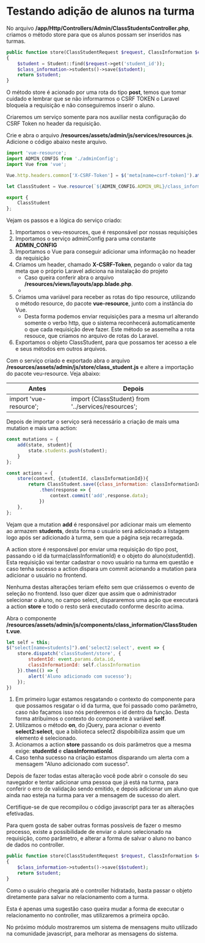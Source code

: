 # Testando adição de alunos na turma

No arquivo **/app/Http/Controllers/Admin/ClassStudentsController.php**, criamos o método store para que os alunos possam ser inseridos nas turmas.

```php
public function store(ClassStudentRequest $request, ClassInformation $class_information)
{
    $student = Student::find($request->get('student_id'));
    $class_information->students()->save($student);
    return $student;
}
```

O método store é acionado por uma rota do tipo **post**, temos que tomar cuidado e lembrar que se não informarmos o CSRF TOKEN o Laravel bloqueia a requisição e não conseguiremos inserir o aluno.

Criaremos um serviço somente para nos auxiliar nesta configuração do CSRF Token no header da requisição.

Crie e abra o arquivo **/resources/assets/admin/js/services/resources.js**. Adicione o código abaixo neste arquivo.

```js
import 'vue-resource';
import ADMIN_CONFIG from './adminConfig';
import Vue from 'vue';

Vue.http.headers.common['X-CSRF-Token'] = $('meta[name=csrf-token]').attr('content');

let ClassStudent = Vue.resource(`${ADMIN_CONFIG.ADMIN_URL}/class_informations/{class_information}/students/{student}`);

export {
    ClassStudent
};
```

Vejam os passos e a lógica do serviço criado:

1. Importamos o veu-resources, que é responsável por nossas requisições
2. Importamos o serviço adminConfig para uma constante **ADMIN_CONFIG**
3. Importamos o Vue para conseguir adicionar uma informação no header da requisição
4. Criamos um header, chamado **X-CSRF-Token**, pegando o valor da tag meta que o próprio Laravel adiciona na instalação do projeto
	* Caso queira conferir abra o arquivo **/resources/views/layouts/app.blade.php**.
	* <meta name="csrf-token" content="{{ csrf_token() }}">
5. Criamos uma variável para receber as rotas do tipo resource, utilizando o método resource, do pacote **vue-resource**, junto com a instância do Vue.
	* Desta forma podemos enviar requisições para a mesma url alterando somente o verbo http, que o sistema reconhecerá automaticamente o que cada requisição deve fazer. Este método se assemelha a rota resouce, que criamos no arquivo de rotas do Laravel.
6. Exportamos o objeto ClassStudent, para que possamos ter acesso a ele e seus métodos em outros arquivos.

Com o serviço criado e exportado abra o arquivo **/resources/assets/admin/js/store/class_student.js** e altere a importação do pacote veu-resource. Veja abaixo:

| Antes                  | Depois                                              |
|------------------------|-----------------------------------------------------|
| import 'vue-resource'; | import {ClassStudent} from '../services/resources'; |

Depois de importar o serviço será necessário a criação de mais uma mutation e mais uma action:

```js
const mutations = {
    add(state, student){
        state.students.push(student);
    }
};
```

```js
const actions = {
    store(context, {studentId, classInformationId}){
        return ClassStudent.save({class_information: classInformationId},{student_id: studentId})
            .then(response => {
                context.commit('add',response.data);
            })
    },
};
```

Vejam que a mutation **add** é responsável por adicionar mais um elemento ao armazem **students**, desta forma o usuário será adicionado a listagem logo após ser adicionado à turma, sem que a página seja recarregada.

A action store é responsável por enviar uma requisição do tipo post, passando o id da turma(classInformationId) e o objeto do aluno(studentId). Esta requisição vai tentar cadastrar o novo usuário na turma em questão e caso tenha sucesso a action dispara um commit acionando a mutation para adicionar o usuário no frontend.

Nenhuma destas alterações teriam efeito sem que criássemos o evento de seleção no frontend. Isso quer dizer que assim que o administrador selecionar o aluno, no campo select, dispararemos uma ação que executará a action **store** e todo o resto será executado conforme descrito acima.

Abra o componente **/resources/assets/admin/js/components/class_information/ClassStudent.vue**. 

```js
let self = this;
$("select[name=students]").on('select2:select', event => {
    store.dispatch('classStudent/store', {
        studentId: event.params.data.id,
        classInformationId: self.classInformation
    }).then(() => {
        alert('Aluno adicionado com sucesso');
    });
})
```

1. Em primeiro lugar estamos resgatando o contexto do componente para que possamos resgatar o id da turma, que foi passado como parâmetro, caso não façamos isso nós perderemos o id dentro da função. Desta forma atribuímos o contexto do componente à variável **self**.
2. Utilizamos o método **on**, do jQuery, para acionar o evento **select2:select**, que a biblioteca select2 dispobibiliza assim que um elemento é selecionado.
3. Acionamos a action **store** passando os dois parâmetros que a mesma exige: **studentId** e **classInformationId**.
4. Caso tenha sucesso na criação estamos disparando um alerta com a mensagem "Aluno adicionado com sucesso".

Depois de fazer todas estas alteração você pode abrir o console do seu navegador e tentar adicionar uma pessoa que já está na turma, para conferir o erro de validação sendo emitido, e depois adicionar um aluno que ainda nao esteja na turma para ver a mensagem de sucesso do alert.

Certifique-se de que recompilou o código javascript para ter as alterações efetivadas.

Para quem gosta de saber outras formas possíveis de fazer o mesmo processo, existe a possibilidade de enviar o aluno selecionado na requisição, como parâmetro, e alterar a forma de salvar o aluno no banco de dados no controller.

```php
public function store(ClassStudentRequest $request, ClassInformation $class_information, Student $student)
{
    $class_information->students()->save($$student);
    return $student;
}
```

Como o usuário chegaria até o controller hidratado, basta passar o objeto diretamente para salvar no relacionamento com a turma.

Esta é apenas uma sugestão caso queira mudar a forma de executar o relacionamento no controller, mas utilizaremos a primeira opcão.

No próximo módulo mostraremos um sistema de mensagens muito utilizado na comunidade javascript, para melhorar as mensagens do sistema.